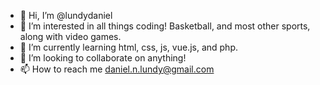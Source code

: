- 👋 Hi, I’m @lundydaniel
- 👀 I’m interested in all things coding! Basketball, and most other sports, along with video games. 
- 🌱 I’m currently learning html, css, js, vue.js, and php. 
- 💞️ I’m looking to collaborate on anything!
- 📫 How to reach me daniel.n.lundy@gmail.com

<!---
lundydaniel/lundydaniel is a ✨ special ✨ repository because its `README.md` (this file) appears on your GitHub profile.
You can click the Preview link to take a look at your changes.
--->
